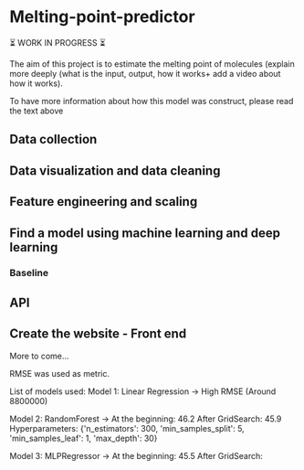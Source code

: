 # Melting-point-predictor

⏳ WORK IN PROGRESS ⏳ 

The aim of this project is to estimate the melting point of molecules
(explain more deeply (what is the input, output, how it works+
add a video about how it works).

To have more information about how this model was construct, please read the text above

## Data collection

## Data visualization and data cleaning

## Feature engineering and scaling

## Find a model using machine learning and deep learning

### Baseline


## API

## Create the website - Front end

More to come...

RMSE was used as metric.

List of models used:
Model 1: Linear Regression -> High RMSE (Around 8800000)

Model 2: RandomForest -> At the beginning: 46.2
                         After GridSearch: 45.9
        Hyperparameters:
    {'n_estimators': 300, 'min_samples_split': 5, 'min_samples_leaf': 1, 'max_depth': 30}

Model 3: MLPRegressor -> At the beginning: 45.5
                         After GridSearch:
